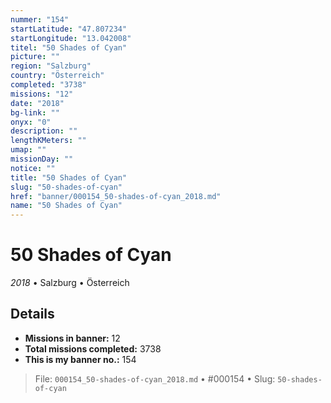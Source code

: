 ```yaml
---
nummer: "154"
startLatitude: "47.807234"
startLongitude: "13.042008"
titel: "50 Shades of Cyan"
picture: ""
region: "Salzburg"
country: "Österreich"
completed: "3738"
missions: "12"
date: "2018"
bg-link: ""
onyx: "0"
description: ""
lengthKMeters: ""
umap: ""
missionDay: ""
notice: ""
title: "50 Shades of Cyan"
slug: "50-shades-of-cyan"
href: "banner/000154_50-shades-of-cyan_2018.md"
name: "50 Shades of Cyan"
---
```

# 50 Shades of Cyan

*2018* • Salzburg • Österreich





## Details

- **Missions in banner:** 12
- **Total missions completed:** 3738
- **This is my banner no.:** 154






> File: `000154_50-shades-of-cyan_2018.md`
> • #000154
> • Slug: `50-shades-of-cyan`
